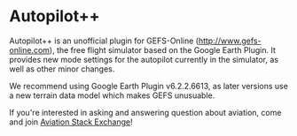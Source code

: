 Autopilot++
===========

Autopilot++ is an unofficial plugin for GEFS-Online (http://www.gefs-online.com), the free flight simulator based on the Google Earth Plugin. It provides new mode settings for the autopilot currently in the simulator, as well as other minor changes.

We recommend using Google Earth Plugin v6.2.2.6613, as later versions use a new terrain data model which makes GEFS unusuable.

If you're interested in asking and answering question about aviation, come and join [Aviation Stack Exchange][1]!

  [1]: http://aviation.stackexchange.com